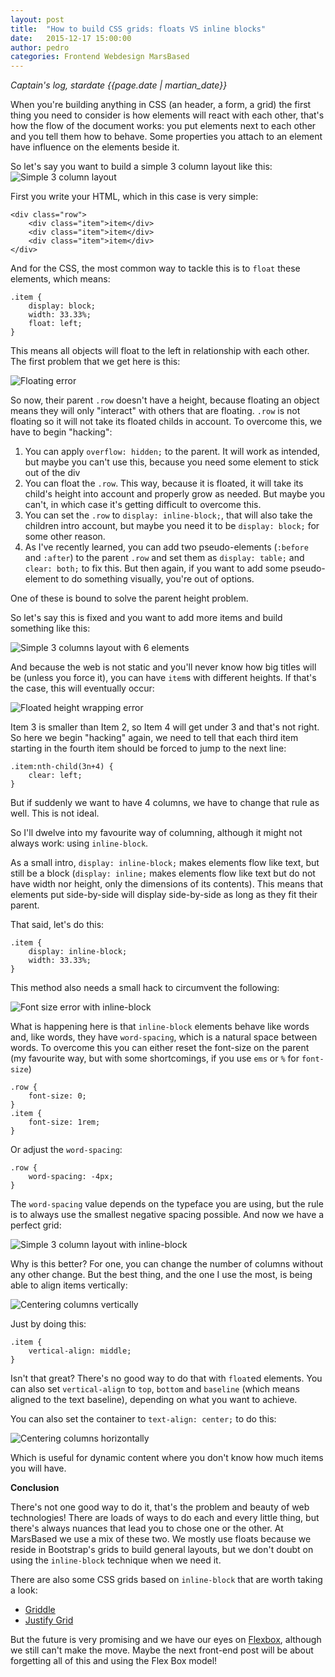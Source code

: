 ```yaml
---
layout: post
title:  "How to build CSS grids: floats VS inline blocks"
date:   2015-12-17 15:00:00
author: pedro
categories: Frontend Webdesign MarsBased
---
```


*Captain's log, stardate {{page.date | martian_date}}*

When you're building anything in CSS (an header, a form, a grid) the first thing you need to consider is how elements will react with each other, that's how the flow of the document works: you put elements next to each other and you tell them how to behave. Some properties you attach to an element have influence on the elements beside it.

So let's say you want to build a simple 3 column layout like this:
<img src="/images/blog/post28a.png" alt="Simple 3 column layout" title="Simple 3 column layout" class="img-center img-responsive" />

First you write your HTML, which in this case is very simple:

    <div class="row">
        <div class="item">item</div>
        <div class="item">item</div>
        <div class="item">item</div>
    </div>

And for the CSS, the most common way to tackle this is to `float` these elements, which means:

    .item {
        display: block;
        width: 33.33%;
        float: left;
    }

This means all objects will float to the left in relationship with each other. The first problem that we get here is this:

<img src="/images/blog/post28b.png" alt="Floating error" title="Floating error" class="img-center img-responsive" />

So now, their parent `.row` doesn't have a height, because floating an object means they will only "interact" with others that are floating. `.row` is not floating so it will not take its floated childs in account. To overcome this, we have to begin "hacking":

1. You can apply `overflow: hidden;` to the parent. It will work as intended, but maybe you can't use this, because you need some element to stick out of the div
2. You can float the `.row`. This way, because it is floated, it will take its child's height into account and properly grow as needed. But maybe you can't, in which case it's getting difficult to overcome this.
3. You can set the `.row` to `display: inline-block;`, that will also take the children intro account, but maybe you need it to be `display: block;` for some other reason.
4. As I've recently learned, you can add two pseudo-elements (`:before` and `:after`) to the parent `.row` and set them as `display: table;` and `clear: both;` to fix this. But then again, if you want to add some pseudo-element to do something visually, you're out of options.

One of these is bound to solve the parent height problem.

So let's say this is fixed and you want to add more items and build something like this:

<img src="/images/blog/post28c.png" alt="Simple 3 columns layout with 6 elements" title="Simple 3 columns layout with 6 elements" class="img-center img-responsive" />

And because the web is not static and you'll never know how big titles will be (unless you force it), you can have `item`s with different heights. If that's the case, this will eventually occur:

<img src="/images/blog/post28d.png" alt="Floated height wrapping error" title="Floated height wrapping error" class="img-center img-responsive" />

Item 3 is smaller than Item 2, so Item 4 will get under 3 and that's not right.
So here we begin "hacking" again, we need to tell that each third item starting in the fourth item should be forced to jump to the next line:

    .item:nth-child(3n+4) {
        clear: left;
    }

But if suddenly we want to have 4 columns, we have to change that rule as well. This is not ideal.

So I'll dwelve into my favourite way of columning, although it might not always work: using `inline-block`.

As a small intro, `display: inline-block;` makes elements flow like text, but still be a block (`display: inline;` makes elements flow like text but do not have width nor height, only the dimensions of its contents). This means that elements put side-by-side will display side-by-side as long as they fit their parent.

That said, let's do this:

    .item {
        display: inline-block;
        width: 33.33%;
    }

This method also needs a small hack to circumvent the following:

<img src="/images/blog/post28e.png" alt="Font size error with inline-block" title="Font size error with inline-block" class="img-center img-responsive" />

What is happening here is that `inline-block` elements behave like words and, like words, they have `word-spacing`, which is a natural space between words. To overcome this you can either reset the font-size on the parent (my favourite way, but with some shortcomings, if you use `ems` or `%` for `font-size`)

    .row {
        font-size: 0;
    }
    .item {
        font-size: 1rem;
    }

Or adjust the `word-spacing`:

    .row {
        word-spacing: -4px;
    }

The `word-spacing` value depends on the typeface you are using, but the rule is to always use the smallest negative spacing possible. And now we have a perfect grid:

<img src="/images/blog/post28f.png" alt="Simple 3 column layout with inline-block" title="Simple 3 column layout with inline-block" class="img-center img-responsive" />

Why is this better? For one, you can change the number of columns without any other change. But the best thing, and the one I use the most, is being able to align items vertically:

<img src="/images/blog/post28g.png" alt="Centering columns vertically" title="Centering columns vertically" class="img-center img-responsive" />

Just by doing this:

    .item {
        vertical-align: middle;
    }

Isn't that great? There's no good way to do that with `float`ed elements. You can also set `vertical-align` to `top`, `bottom` and `baseline` (which means aligned to the text baseline), depending on what you want to achieve.

You can also set the container to `text-align: center;` to do this:

<img src="/images/blog/post28g.png" alt="Centering columns horizontally" title="Centering columns horizontally" class="img-center img-responsive" />

Which is useful for dynamic content where you don't know how much items you will have.

**Conclusion**

There's not one good way to do it, that's the problem and beauty of web technologies! There are loads of ways to do each and every little thing, but there's always nuances that lead you to chose one or the other. At MarsBased we use a mix of these two. We mostly use floats because we reside in Bootstrap's grids to build general layouts, but we don't doubt on using the `inline-block` technique when we need it.

There are also some CSS grids based on `inline-block` that are worth taking a look:

- [Griddle](http://necolas.github.io/griddle/)
- [Justify Grid](http://justifygrid.com/)

But the future is very promising and we have our eyes on [Flexbox](http://learnlayout.com/flexbox.html), although we still can't make the move. Maybe the next front-end post will be about forgetting all of this and using the Flex Box model!
